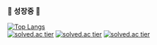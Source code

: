 

###          <tap><tap><tap>                                                                             🌱 성장중 🌱</tap></tap></tap>


 [![Top Langs](https://github-readme-stats.vercel.app/api/top-langs/?username=metorg&hide=jupyter%20notebook)](https://github.com/metorg/github-readme-stats)               
[![solved.ac tier](http://mazassumnida.wtf/api/generate_badge?boj={userid})](https://solved.ac/{metrog})
[![solved.ac tier](http://mazassumnida.wtf/api/v2/generate_badge?boj={userid})](https://solved.ac/{metrog})
[![solved.ac tier](http://mazassumnida.wtf/api/mini/generate_badge?boj={userid})](https://solved.ac/{metrog})


<!--



Here are some ideas to get you started:

- 🔭 I’m currently working on ...
- 🌱 I’m currently learning ...
- 👯 I’m looking to collaborate on ...
- 🤔 I’m looking for help with ...
- 💬 Ask me about ...
- 📫 How to reach me: ...
- 😄 Pronouns: ...
- ⚡ Fun fact: ...
-->
